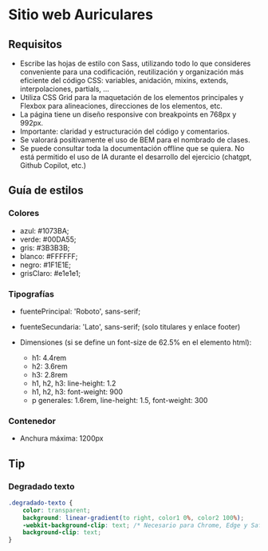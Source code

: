 # Sitio web Auriculares
## Requisitos 
- Escribe las hojas de estilo con Sass, utilizando todo lo que consideres conveniente para una codificación, reutilización y organización más eficiente del código CSS: variables, anidación, mixins, extends, interpolaciones, partials, ...
- Utiliza CSS Grid para la maquetación de los elementos principales y Flexbox para alineaciones, direcciones de los elementos, etc.
- La página tiene un diseño responsive con breakpoints en 768px y 992px.
- Importante: claridad y estructuración del código y comentarios.
- Se valorará positivamente el uso de BEM para el nombrado de clases.
- Se puede consultar toda la documentación offline que se quiera. No está permitido el uso de IA durante el desarrollo del ejercicio (chatgpt, Github Copilot, etc.)

## Guía de estilos
### Colores
- azul: #1073BA;
- verde: #00DA55;
- gris: #3B3B3B;
- blanco: #FFFFFF;
- negro: #1F1E1E;
- grisClaro: #e1e1e1;

### Tipografías
- fuentePrincipal: 'Roboto', sans-serif;
- fuenteSecundaria: 'Lato', sans-serif; (solo titulares y enlace footer)

- Dimensiones (si se define un font-size de 62.5% en el elemento html):
  - h1: 4.4rem
  - h2: 3.6rem
  - h3: 2.8rem
  - h1, h2, h3: line-height: 1.2
  - h1, h2, h3: font-weight: 900
  - p generales: 1.6rem, line-height: 1.5, font-weight: 300

### Contenedor
  - Anchura máxima: 1200px
  
## Tip
### Degradado texto
```css
.degradado-texto {
    color: transparent;
    background: linear-gradient(to right, color1 0%, color2 100%);
    -webkit-background-clip: text; /* Necesario para Chrome, Edge y Safari*/
    background-clip: text; 
}
```
